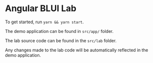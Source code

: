 # Angular BLUI Lab

To get started, run 
```yarn && yarn start```.


The demo application can be found in `src/app/` folder.

The lab source code can be found in the `src/lab` folder.

Any changes made to the lab code will be automatically reflected in the demo application.
